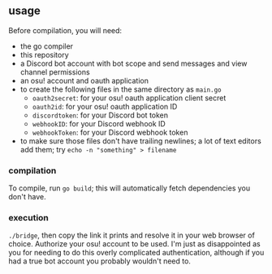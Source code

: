 ## usage

Before compilation, you will need:
* the go compiler
* this repository
* a Discord bot account with bot scope and send messages and view channel permissions
* an osu! account and oauth application
* to create the following files in the same directory as `main.go`
    * `oauth2secret`: for your osu! oauth application client secret
    * `oauth2id`: for your osu! oauth application ID
    * `discordtoken`: for your Discord bot token
    * `webhookID`: for your Discord webhook ID
    * `webhookToken`: for your Discord webhook token
* to make sure those files don't have trailing newlines; a lot of text editors add them; try `echo -n "something" > filename`

### compilation

To compile, run `go build`; this will automatically fetch dependencies you don't have.

### execution

`./bridge`, then copy the link it prints and resolve it in your web browser of choice. Authorize your osu! account to be used. I'm just as disappointed as you for needing to do this overly complicated authentication, although if you had a true bot account you probably wouldn't need to.
